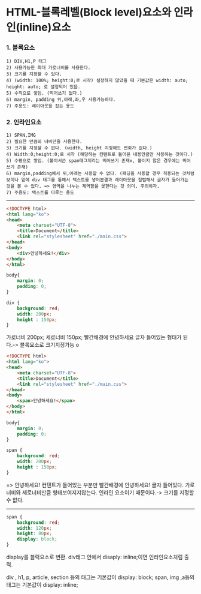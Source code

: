 # HTML-블록레벨(Block level)요소와 인라인(inline)요소

### 1. 블록요소
	1) DIV,H1,P 태그
	2) 사용가능한 최대 가로너비를 사용한다.
	3) 크기를 지정할 수 있다.
	4) (width: 100%; height:0;로 시작) 설정하지 않았을 때 기본값은 width: auto; height: auto; 로 설정되어 있음.
	5) 수직으로 쌓임. (띄어쓰기 없다.)
	6) margin, padding 위,아래,좌,우 사용가능하다.
	7) 주용도: 레이아웃을 잡는 용도
	
### 2. 인라인요소
	1) SPAN,IMG
	2) 필요한 만큼의 너비만을 사용한다.
	3) 크기를 지정할 수 없다. (width, height 지정해도 변화가 없다.)
	4) Width:0;height:0;로 시작 (해당하는 컨텐트로 들어온 내용만큼만 사용하는 것이다.) 
	5) 수평으로 쌓임. (붙여서쓴 span태그끼리는 띄어쓰기 존재x, 붙이지 않은 경우에는 띄어쓰기 존재)
	6) margin,padding에서 위,아래는 사용할 수 없다. (패딩을 사용할 경우 적용되는 것처럼 보이나 밑에 div 태그를 통해서 텍스트를 넣어본결과 레이아웃을 침범해서 글자가 들어가는 것을 볼 수 있다. => 영역을 나누는 제역할을 못한다는 것 의미. 주의하자.
	7) 주용도: 텍스트를 다루는 용도
	
---
	
```html	
<!DOCTYPE html>
<html lang="ko">
<head>
    <meta charset="UTF-8">
    <title>Document</title>
    <link rel="stylesheet" href="./main.css">
</head>
<body>
    <div>안녕하세요!</div>
</body>
</html>
```
```css
body{
    margin: 0;
    padding: 0;
}

div {
    background: red;
    width: 200px;
    height : 150px;
}
```
가로너비 200px; 세로너비 150px; 빨간배경에 안녕하세요 글자 들어있는 형태가 된다.-> 블록요소로 크기지정가능 o

```html
<!DOCTYPE html>
<html lang="ko">
<head>
    <meta charset="UTF-8">
    <title>Document</title>
    <link rel="stylesheet" href="./main.css">
</head>
<body>
    <span>안녕하세요!</span>
</body>
</html>
```


```css
body{
    margin: 0;
    padding: 0;
}

span {
    background: red;
    width: 200px;
    height : 150px;
}
```
=> 안녕하세요! 컨텐트가 들어있는 부분만 빨간배경에 안녕하세요! 글자 들어있다. 가로너비와 세로너비만큼 형태보여지지않는다. 인라인 요소이기 때문이다.-> 크기를 지정할 수 없다.


---

```css
span {
    background: red;
    width: 120px;
    height: 80px;
    display: block;
}
```
display를 블럭요소로 변환.
div태그 안에서 
disaply: inline;이면 인라인요소처럼 출력.


div , h1, p, article, section 등의 태그는 기본값이 display: block;
span, img ,a등의 태그는 기본값이 display: inline;

